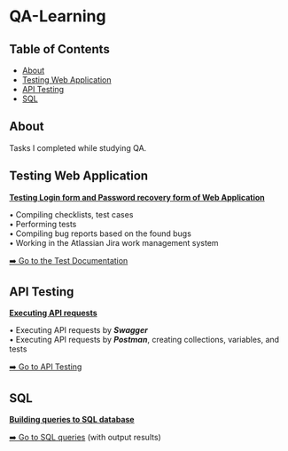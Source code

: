 # QA-Learning <a name="start"></a>

## Table of Contents

- [About](#about)
- [Testing Web Application](#testing_web_app)
- [API Testing](#api)
- [SQL](#sql)


## About <a name="about"></a>

Tasks I completed while studying QA.


## Testing Web Application <a name="testing_web_app"></a>

**<ins>Testing Login form and Password recovery form of Web Application</ins>**  

• Compiling checklists, test cases  
• Performing tests  
• Compiling bug reports based on the found bugs  
• Working in the Atlassian Jira work management system  

[➡️ Go to the Test Documentation](https://github.com/mentor-dev/QA-Learning/tree/main/Testing_Web_Application#start)  


## API Testing <a name="api"></a>

**<ins>Executing API requests</ins>**  

• Executing API requests by ***Swagger***  
• Executing API requests by ***Postman***, creating collections, variables, and tests 

[➡️ Go to API Testing](https://github.com/mentor-dev/QA-Learning/tree/main/API_Testing#start)


## SQL <a name="sql"></a>

**<ins>Building queries to SQL database</ins>**  

[➡️ Go to SQL queries](https://github.com/mentor-dev/QA-Learning/tree/main/SQL#start) (with output results)
